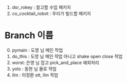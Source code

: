 1. dsr_rokey : 참고할 수업 패키지
2. co_cocktail_robot : 우리가 빌드할 패키지

# Branch 이름 #
0. pymain : 도영 님 메인 작업
1. do_this : 도영 님 메인 작업 아니고 shake open close 작업
2. worst: 은영 님 잡고 pick_and_place 예외처리
3. yolo : 동현 님 욜로 작업
4. llm : 이정환 stt, llm 작업
